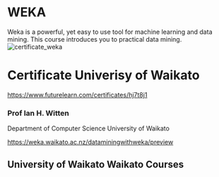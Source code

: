 # WEKA
 Weka is a powerful, yet easy to use tool for machine learning and data mining. This course introduces you to practical data mining.
 ![certificate_weka](https://user-images.githubusercontent.com/16123495/29796516-6e915ab6-8c06-11e7-9cc4-8f8f3b5ab823.png)
# Certificate Univerisy of Waikato
https://www.futurelearn.com/certificates/hj7t8j1
 
 
### Prof Ian H. Witten 
Department of Computer Science 
University of Waikato

https://weka.waikato.ac.nz/dataminingwithweka/preview

## University of Waikato Waikato Courses

